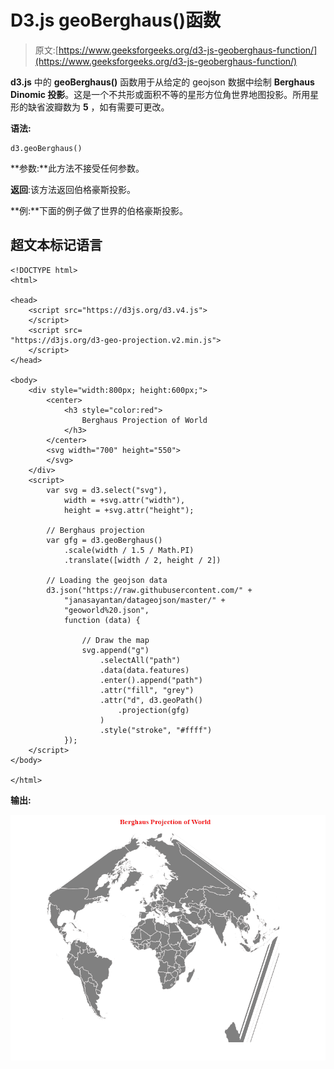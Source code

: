 # D3.js geoBerghaus()函数

> 原文:[https://www.geeksforgeeks.org/d3-js-geoberghaus-function/](https://www.geeksforgeeks.org/d3-js-geoberghaus-function/)

**d3.js** 中的 **geoBerghaus()** 函数用于从给定的 geojson 数据中绘制 **Berghaus Dinomic 投影**。这是一个不共形或面积不等的星形方位角世界地图投影。所用星形的缺省波瓣数为 **5** ，如有需要可更改。

**语法:**

```
d3.geoBerghaus()

```

**参数:**此方法不接受任何参数。

**返回**:该方法返回伯格豪斯投影。

**例:**下面的例子做了世界的伯格豪斯投影。

## 超文本标记语言

```
<!DOCTYPE html>
<html>

<head>
    <script src="https://d3js.org/d3.v4.js">
    </script>
    <script src=
"https://d3js.org/d3-geo-projection.v2.min.js">
    </script>
</head>

<body>
    <div style="width:800px; height:600px;">
        <center>
            <h3 style="color:red">
                Berghaus Projection of World
            </h3>
        </center>
        <svg width="700" height="550">
        </svg>
    </div>
    <script>
        var svg = d3.select("svg"),
            width = +svg.attr("width"),
            height = +svg.attr("height");

        // Berghaus projection
        var gfg = d3.geoBerghaus()
            .scale(width / 1.5 / Math.PI)
            .translate([width / 2, height / 2])

        // Loading the geojson data
        d3.json("https://raw.githubusercontent.com/" +
            "janasayantan/datageojson/master/" +
            "geoworld%20.json",
            function (data) {

                // Draw the map
                svg.append("g")
                    .selectAll("path")
                    .data(data.features)
                    .enter().append("path")
                    .attr("fill", "grey")
                    .attr("d", d3.geoPath()
                        .projection(gfg)
                    )
                    .style("stroke", "#ffff")
            });
    </script>
</body>

</html>
```

**输出:**

![](img/a10d415106c845bbb14835990441f309.png)